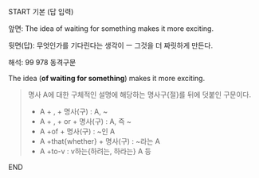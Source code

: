 START
기본 (답 입력)

앞면:
The idea of waiting for something makes it more exciting.


뒷면(답):
무엇인가를 기다린다는 생각이 ㅡ 그것을 더 짜릿하게 만든다.


해석:
99 978 동격구문

The idea (**of waiting for something**) makes it more exciting.

> 명사 A에 대한 구체적인 설명에 해당하는 명사구{절}를 뒤에 덧붙인 구문이다.
> - A + , + 명사(구) : A, ~
> - A + , + or + 명사(구) : A, 즉 ~
> - A +of + 명사(구) : ~인 A
> - A +that{whether} + 명사(구) : ~라는 A
> - A +to-v : v하는{하려는, 하라는} A 등
<!--ID: 1696820724893-->
END